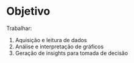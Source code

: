 # Objetivo

Trabalhar:
1. Aquisição e leitura de dados
2. Análise e interpretação de gráficos
3. Geração de insights para tomada de decisão
